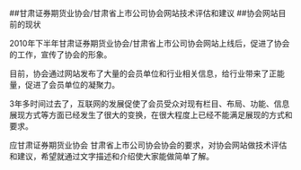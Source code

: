 ##甘肃证券期货业协会/甘肃省上市公司协会网站技术评估和建议
##协会网站目前的现状

2010年下半年甘肃证券期货业协会/甘肃省上市公司协会网站上线后，促进了协会的工作，宣传了协会的形象。

目前，协会通过网站发布了大量的会员单位和行业相关信息，给行业带来了正能量，促进了会员单位的凝聚力。

3年多时间过去了，互联网的发展促使了会员受众对现有栏目、布局、功能、信息展现方式等方面已经发生了很大的变换，在很大程度上已经不能满足展现的方式和要求。

应甘肃证券期货业协会 甘肃省上市公司协会协会的要求，对协会网站做技术评估和建议，希望就通过文字描述和介绍使大家能做简单了解。


